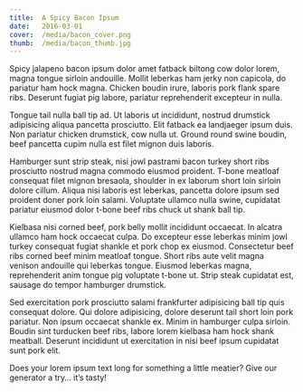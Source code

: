 ```yaml
---
title:  A Spicy Bacon Ipsum
date:   2016-03-01
cover:  /media/bacon_cover.png
thumb:  /media/bacon_thumb.jpg
---
```


Spicy jalapeno bacon ipsum dolor amet fatback biltong cow dolor lorem, magna tongue sirloin andouille. Mollit leberkas ham jerky non capicola, do pariatur ham hock magna. Chicken boudin irure, laboris pork flank spare ribs. Deserunt fugiat pig labore, pariatur reprehenderit excepteur in nulla.
<!--more-->
Tongue tail nulla ball tip ad. Ut laboris ut incididunt, nostrud drumstick adipisicing aliqua pancetta prosciutto. Elit fatback ea landjaeger ipsum duis. Non pariatur chicken drumstick, cow nulla ut. Ground round swine boudin, beef pancetta cupim nulla est filet mignon duis laboris.

Hamburger sunt strip steak, nisi jowl pastrami bacon turkey short ribs prosciutto nostrud magna commodo eiusmod proident. T-bone meatloaf consequat filet mignon bresaola, shoulder in ex laborum short loin sirloin dolore cillum. Aliqua nisi laboris est leberkas, pancetta dolore ipsum sed proident doner pork loin salami. Voluptate ullamco nulla swine, cupidatat pariatur eiusmod dolor t-bone beef ribs chuck ut shank ball tip.

Kielbasa nisi corned beef, pork belly mollit incididunt occaecat. In alcatra ullamco ham hock occaecat culpa. Do excepteur esse leberkas minim jowl turkey consequat fugiat shankle et pork chop ex eiusmod. Consectetur beef ribs corned beef minim meatloaf tongue. Short ribs aute velit magna venison andouille qui leberkas tongue. Eiusmod leberkas magna, reprehenderit anim tongue pig voluptate t-bone ut. Strip steak cupidatat est, sausage do tempor hamburger drumstick.

Sed exercitation pork prosciutto salami frankfurter adipisicing ball tip quis consequat dolore. Qui dolore adipisicing, dolore deserunt tail short loin pork pariatur. Non ipsum occaecat shankle ex. Minim in hamburger culpa sirloin. Boudin sint turducken beef ribs, labore lorem kielbasa ham hock shank meatball. Deserunt incididunt ut exercitation in nisi beef ipsum cupidatat sunt pork elit.

Does your lorem ipsum text long for something a little meatier? Give our generator a try… it’s tasty!
